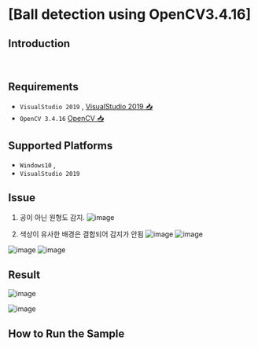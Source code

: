 #  **[Ball detection using OpenCV3.4.16]** 




<!-- 🔗[문제링크](https://www.acmicpc.net/problem/11404) -->







## Introduction

<!--[Sendbird](https://sendbird.com) provides the chat API and SDK for your app, enabling real-time communication among the users.-->

<!--- [**Chat Sample**](#chat-sample) has core chat features. Group channel and open channel are the two main channel types in which you can create various subtypes where users can send and receive messages. This sample is written with [Sendbird Chat SDK for Unreal](https://github.com/sendbird/sendbird-chat-sdk-unreal).-->

<br />


## Requirements

- `VisualStudio 2019` , [VisualStudio 2019 📥](https://visualstudio.microsoft.com/ko/vs/older-downloads/) 
- `OpenCV 3.4.16` [OpenCV 📥](https://opencv.org/releases/) 


## Supported Platforms

- `Windows10` ,
- `VisualStudio 2019`



## Issue

1. 공이 아닌 원형도 감지.
![image](https://github.com/user-attachments/assets/edb7e188-8fa6-4790-9a5e-727b41b43400)


2. 색상이 유사한 배경은 결합되어 감지가 안됨
![image](https://github.com/user-attachments/assets/8b50071d-661a-4325-8db7-a193effb0fce)
![image](https://github.com/user-attachments/assets/d2af7363-d66b-43e3-990b-a2dfd4e126de)

![image](https://github.com/user-attachments/assets/8d114052-279e-4244-b794-b2c47b2ee56e)
![image](https://github.com/user-attachments/assets/e0d0110b-532c-4486-95b1-91d9d47d321d)


## Result

![image](https://github.com/user-attachments/assets/56b69ec5-2c2c-4876-be17-46722fb93a81)


![image](https://github.com/user-attachments/assets/4680783f-1b77-4ccd-89cc-bcb99d3e89e9)


## How to Run the Sample
